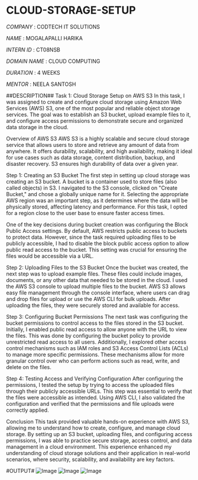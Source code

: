 # CLOUD-STORAGE-SETUP

*COMPANY* : CODTECH IT SOLUTIONS

*NAME* : MOGALAPALLI HARIKA

*INTERN ID* : CT08NSB

*DOMAIN NAME* : CLOUD COMPUTING

*DURATION* : 4 WEEKS

*MENTOR* : NEELA SANTOSH

##DESCRIPTION##
Task 1: Cloud Storage Setup on AWS S3
In this task, I was assigned to create and configure cloud storage using Amazon Web Services (AWS) S3, one of the most popular and reliable object storage services. The goal was to establish an S3 bucket, upload example files to it, and configure access permissions to demonstrate secure and organized data storage in the cloud.

Overview of AWS S3
AWS S3 is a highly scalable and secure cloud storage service that allows users to store and retrieve any amount of data from anywhere. It offers durability, scalability, and high availability, making it ideal for use cases such as data storage, content distribution, backup, and disaster recovery. S3 ensures high durability of data over a given year.

Step 1: Creating an S3 Bucket
The first step in setting up cloud storage was creating an S3 bucket. A bucket is a container used to store files (also called objects) in S3. I navigated to the S3 console, clicked on "Create Bucket," and chose a globally unique name for it. Selecting the appropriate AWS region was an important step, as it determines where the data will be physically stored, affecting latency and performance. For this task, I opted for a region close to the user base to ensure faster access times.

One of the key decisions during bucket creation was configuring the Block Public Access settings. By default, AWS restricts public access to buckets to protect data. However, since the task required uploading files to be publicly accessible, I had to disable the block public access option to allow public read access to the bucket. This setting was crucial for ensuring the files would be accessible via a URL.

Step 2: Uploading Files to the S3 Bucket
Once the bucket was created, the next step was to upload example files. These files could include images, documents, or any other data that needed to be stored in the cloud. I used the AWS S3 console to upload multiple files to the bucket. AWS S3 allows easy file management through the console interface, where users can drag and drop files for upload or use the AWS CLI for bulk uploads. After uploading the files, they were securely stored and available for access.

Step 3: Configuring Bucket Permissions
The next task was configuring the bucket permissions to control access to the files stored in the S3 bucket. Initially, I enabled public read access to allow anyone with the URL to view the files. This was done by configuring the bucket policy to provide unrestricted read access to all users. Additionally, I explored other access control mechanisms such as IAM roles and S3 Access Control Lists (ACLs) to manage more specific permissions. These mechanisms allow for more granular control over who can perform actions such as read, write, and delete on the files.

Step 4: Testing Access and Verifying Configuration
After configuring the permissions, I tested the setup by trying to access the uploaded files through their publicly accessible URLs. This step was essential to verify that the files were accessible as intended. Using AWS CLI, I also validated the configuration and verified that the permissions and file uploads were correctly applied.

Conclusion
This task provided valuable hands-on experience with AWS S3, allowing me to understand how to create, configure, and manage cloud storage. By setting up an S3 bucket, uploading files, and configuring access permissions, I was able to practice secure storage, access control, and data management in a cloud environment. This experience enhanced my understanding of cloud storage solutions and their application in real-world scenarios, where security, scalability, and availability are key factors.

#OUTPUT#
![Image](https://github.com/user-attachments/assets/128d11c8-fafe-425a-b09d-0ee9f746d4e9)
![Image](https://github.com/user-attachments/assets/de8a53ed-aa08-4b3f-ac93-adee81c40563)
![Image](https://github.com/user-attachments/assets/381a53bb-ef1b-4e10-aa98-f783af4aa385)
